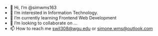 - 👋 Hi, I’m @simwms163
- 👀 I’m interested in Information Technology.
- 🌱 I’m currently learning Frontend Web Development
- 💞️ I’m looking to collaborate on ...
- 📫 How to reach me swil308@wgu.edu or simone.wms@outlook.com
  
<!---
simwms163/simwms163 is a ✨ special ✨ repository because its `README.md` (this file) appears on your GitHub profile.
You can click the Preview link to take a look at your changes.
--->
